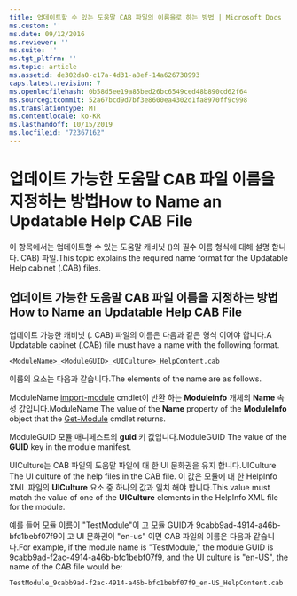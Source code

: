 ```yaml
---
title: 업데이트할 수 있는 도움말 CAB 파일의 이름을로 하는 방법 | Microsoft Docs
ms.custom: ''
ms.date: 09/12/2016
ms.reviewer: ''
ms.suite: ''
ms.tgt_pltfrm: ''
ms.topic: article
ms.assetid: de302da0-c17a-4d31-a8ef-14a626738993
caps.latest.revision: 7
ms.openlocfilehash: 0b58d5ee19a85bed26bc6549ced48b890cd62f64
ms.sourcegitcommit: 52a67bcd9d7bf3e8600ea4302d1fa8970ff9c998
ms.translationtype: MT
ms.contentlocale: ko-KR
ms.lasthandoff: 10/15/2019
ms.locfileid: "72367162"
---
```

# <a name="how-to-name-an-updatable-help-cab-file"></a><span data-ttu-id="d4337-102">업데이트 가능한 도움말 CAB 파일 이름을 지정하는 방법</span><span class="sxs-lookup"><span data-stu-id="d4337-102">How to Name an Updatable Help CAB File</span></span>

<span data-ttu-id="d4337-103">이 항목에서는 업데이트할 수 있는 도움말 캐비닛 ()의 필수 이름 형식에 대해 설명 합니다. CAB) 파일.</span><span class="sxs-lookup"><span data-stu-id="d4337-103">This topic explains the required name format for the Updatable Help cabinet (.CAB) files.</span></span>

## <a name="how-to-name-an-updatable-help-cab-file"></a><span data-ttu-id="d4337-104">업데이트 가능한 도움말 CAB 파일 이름을 지정하는 방법</span><span class="sxs-lookup"><span data-stu-id="d4337-104">How to Name an Updatable Help CAB File</span></span>

<span data-ttu-id="d4337-105">업데이트 가능한 캐비닛 (. CAB) 파일의 이름은 다음과 같은 형식 이어야 합니다.</span><span class="sxs-lookup"><span data-stu-id="d4337-105">A Updatable cabinet (.CAB) file must have a name with the following format.</span></span>

`<ModuleName>_<ModuleGUID>_<UICulture>_HelpContent.cab`

<span data-ttu-id="d4337-106">이름의 요소는 다음과 같습니다.</span><span class="sxs-lookup"><span data-stu-id="d4337-106">The elements of the name are as follows.</span></span>

<span data-ttu-id="d4337-107">ModuleName [import-module](/powershell/module/Microsoft.PowerShell.Core/Get-Module) cmdlet이 반환 하는 **Moduleinfo** 개체의 **Name** 속성 값입니다.</span><span class="sxs-lookup"><span data-stu-id="d4337-107">ModuleName The value of the **Name** property of the **ModuleInfo** object that the [Get-Module](/powershell/module/Microsoft.PowerShell.Core/Get-Module) cmdlet returns.</span></span>

<span data-ttu-id="d4337-108">ModuleGUID 모듈 매니페스트의 **guid** 키 값입니다.</span><span class="sxs-lookup"><span data-stu-id="d4337-108">ModuleGUID The value of the **GUID** key in the module manifest.</span></span>

<span data-ttu-id="d4337-109">UICulture는 CAB 파일의 도움말 파일에 대 한 UI 문화권을 유지 합니다.</span><span class="sxs-lookup"><span data-stu-id="d4337-109">UICulture The UI culture of the help files in the CAB file.</span></span> <span data-ttu-id="d4337-110">이 값은 모듈에 대 한 HelpInfo XML 파일의 **UICulture** 요소 중 하나의 값과 일치 해야 합니다.</span><span class="sxs-lookup"><span data-stu-id="d4337-110">This value must match the value of one of the **UICulture** elements in the HelpInfo XML file for the module.</span></span>

<span data-ttu-id="d4337-111">예를 들어 모듈 이름이 "TestModule"이 고 모듈 GUID가 9cabb9ad-4914-a46b-bfc1bebf07f9이 고 UI 문화권이 "en-us" 이면 CAB 파일의 이름은 다음과 같습니다.</span><span class="sxs-lookup"><span data-stu-id="d4337-111">For example, if the module name is "TestModule," the module GUID is 9cabb9ad-f2ac-4914-a46b-bfc1bebf07f9, and the UI culture is "en-US", the name of the CAB file would be:</span></span>

`TestModule_9cabb9ad-f2ac-4914-a46b-bfc1bebf07f9_en-US_HelpContent.cab`